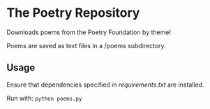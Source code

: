 # The Poetry Repository
Downloads poems from the Poetry Foundation by theme!

Poems are saved as text files in a /poems subdirectory. 

## Usage
Ensure that dependencies specified in *requirements.txt* are installed. 

Run with: `python poems.py`
